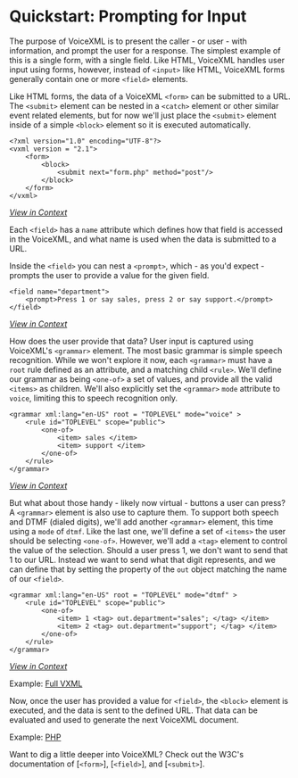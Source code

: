 # Quickstart: Prompting for Input

The purpose of VoiceXML is to present the caller - or user - with information, and prompt the user for a response. The 
simplest example of this is a single form, with a single field. Like HTML, VoiceXML handles user input using forms, 
however, instead of `<input>` like HTML, VoiceXML forms generally contain one or more `<field>` elements.
 
Like HTML forms, the data of a VoiceXML `<form>` can be submitted to a URL. The `<submit>` element can be nested 
in a `<catch>` element or other similar event related elements, but for now we'll just place the `<submit>` element 
inside of a simple `<block>` element so it is executed automatically.

    <?xml version="1.0" encoding="UTF-8"?>
    <vxml version = "2.1">
        <form>
            <block>
                <submit next="form.php" method="post"/>
            </block>
        </form>
    </vxml>

[*View in Context*](./vxml/form.vxml#L23-L25)


Each `<field>` has a `name` attribute which defines how that field is accessed in the VoiceXML, and what name is used
when the data is submitted to a URL.

Inside the `<field>` you can nest a `<prompt>`, which - as you'd expect - prompts the user to provide a value for the 
given field.

    <field name="department">
        <prompt>Press 1 or say sales, press 2 or say support.</prompt>
    </field>            

[*View in Context*](./vxml/form.vxml#L4-L5)

How does the user provide that data? User input is captured using VoiceXML's `<grammar>` element. The most basic
grammar is simple speech recognition. While we won't explore it now, each `<grammar>` must have a `root` rule defined
as an attribute, and a matching child `<rule>`. We'll define our grammar as being `<one-of>` a set of values, and 
provide all the valid `<items>` as children. We'll also explicitly set the `<grammar>` `mode` attribute to `voice`, 
limiting this to speech recognition only.

    <grammar xml:lang="en-US" root = "TOPLEVEL" mode="voice" >
        <rule id="TOPLEVEL" scope="public">
            <one-of>
                <item> sales </item>
                <item> support </item>
            </one-of>
        </rule>
    </grammar>

[*View in Context*](./vxml/form.vxml#L6-L13)

But what about those handy - likely now virtual - buttons a user can press? A `<grammar>` element is also use to capture
them. To support both speech and DTMF (dialed digits), we'll add another `<grammar>` element, this time using a `mode` 
of `dtmf`. Like the last one, we'll define a set of `<items>` the user should be selecting `<one-of>`. However, we'll 
add a `<tag>` element to control the value of the selection. Should a user press 1, we don't want to send that 1 to our
URL. Instead we want to send what that digit represents, and we can define that by setting the property of the `out` 
object matching the name of our `<field>`.

    <grammar xml:lang="en-US" root = "TOPLEVEL" mode="dtmf" >
        <rule id="TOPLEVEL" scope="public">
            <one-of>
                <item> 1 <tag> out.department="sales"; </tag> </item>
                <item> 2 <tag> out.department="support"; </tag> </item>
            </one-of>
        </rule>
    </grammar>

[*View in Context*](./vxml/form.vxml#L14-L21)

Example: [Full VXML](./vxml/form.vxml)

Now, once the user has provided a value for `<field>`, the `<block>` element is executed, and the data is sent to the 
defined URL. That data can be evaluated and used to generate the next VoiceXML document. 

Example: [PHP](./php/form.php)

Want to dig a little deeper into VoiceXML? Check out the W3C's documentation of [`<form>`], [`<field>`], and 
[`<submit>`]. 
